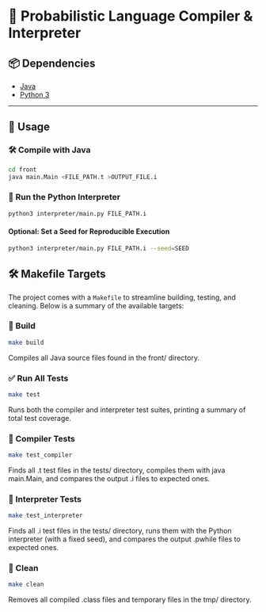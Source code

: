 # 🧮 Probabilistic Language Compiler & Interpreter

## 📦 Dependencies
- [Java](https://www.java.com/)
- [Python 3](https://www.python.org/)

---

## 🚀 Usage

### 🛠 Compile with Java

```bash
cd front
java main.Main <FILE_PATH.t >OUTPUT_FILE.i
```
### 🐍 Run the Python Interpreter

```bash
python3 interpreter/main.py FILE_PATH.i
```

#### Optional: Set a Seed for Reproducible Execution
```bash
python3 interpreter/main.py FILE_PATH.i --seed=SEED
```

## 🛠️ Makefile Targets

The project comes with a `Makefile` to streamline building, testing, and cleaning. Below is a summary of the available targets:

### 🔧 Build

```bash
make build
```
Compiles all Java source files found in the front/ directory.

### ✅ Run All Tests

```bash
make test
```
Runs both the compiler and interpreter test suites, printing a summary of total test coverage.

### 🧪 Compiler Tests
``` bash
make test_compiler
```
Finds all .t test files in the tests/ directory, compiles them with java main.Main, and compares the output .i files to expected ones.


### 🧪 Interpreter Tests
```bash
make test_interpreter
```
Finds all .i test files in the tests/ directory, runs them with the Python interpreter (with a fixed seed), and compares the output .pwhile files to expected ones.


### 🧹 Clean
```bash
make clean
```
Removes all compiled .class files and temporary files in the tmp/ directory.